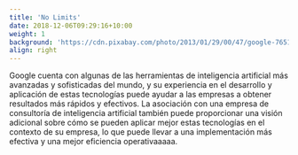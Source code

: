 ```yaml
---
title: 'No Limits'
date: 2018-12-06T09:29:16+10:00
weight: 1
background: 'https://cdn.pixabay.com/photo/2013/01/29/00/47/google-76517_960_720.png'
align: right
---
```


Google cuenta con algunas de las herramientas de inteligencia artificial más avanzadas y sofisticadas del mundo, y su experiencia en el desarrollo y aplicación de estas tecnologías puede ayudar a las empresas a obtener resultados más rápidos y efectivos. La asociación con una empresa de consultoría de inteligencia artificial también puede proporcionar una visión adicional sobre cómo se pueden aplicar mejor estas tecnologías en el contexto de su empresa, lo que puede llevar a una implementación más efectiva y una mejor eficiencia operativaaaaa.
